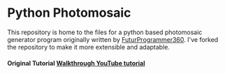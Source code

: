 # Python Photomosaic

This repository is home to the files for a python based photomosaic generator program originally written by [FuturProgrammer360](https://github.com/futureprogrammer360).
I've forked the repository to make it more extensible and adaptable.



#### Original Tutorial [Walkthrough YouTube tutorial](https://youtu.be/BRZN-GF4esU)
